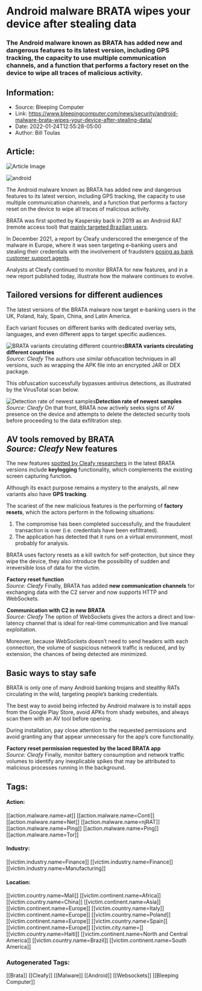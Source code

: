 # Android malware BRATA wipes your device after stealing data
### The Android malware known as BRATA has added new and dangerous features to its latest version, including GPS tracking, the capacity to use multiple communication channels, and a function that performs a factory reset on the device to wipe all traces of malicious activity.

## Information:
+ Source: Bleeping Computer
+ Link: https://www.bleepingcomputer.com/news/security/android-malware-brata-wipes-your-device-after-stealing-data/
+ Date: 2022-01-24T12:55:28-05:00
+ Author: Bill Toulas


## Article:
![Article Image](https://www.bleepstatic.com/content/hl-images/2021/09/29/Android.jpg)

![android](https://www.bleepstatic.com/content/hl-images/2021/09/29/Android.jpg?rand=1571024577)


The Android malware known as BRATA has added new and dangerous features to its latest version, including GPS tracking, the capacity to use multiple communication channels, and a function that performs a factory reset on the device to wipe all traces of malicious activity.


BRATA was first spotted by Kaspersky back in 2019 as an Android RAT (remote access tool) that [mainly targeted Brazilian users](https://www.bleepingcomputer.com/news/security/brata-android-rat-used-to-infect-and-spy-on-brazilian-users/).


In December 2021, a report by Cleafy underscored the emergence of the malware in Europe, where it was seen targeting e-banking users and stealing their credentials with the involvement of fraudsters [posing as bank customer support agents](https://www.bleepingcomputer.com/news/security/fake-support-agents-call-victims-to-install-android-banking-malware/).


Analysts at Cleafy continued to monitor BRATA for new features, and in a new report published today, illustrate how the malware continues to evolve.


Tailored versions for different audiences
-----------------------------------------


The latest versions of the BRATA malware now target e-banking users in the UK, Poland, Italy, Spain, China, and Latin America.


Each variant focuses on different banks with dedicated overlay sets, languages, and even different apps to target specific audiences.



![BRATA variants circulating different countries](https://www.bleepstatic.com/images/news/u/1220909/Android%20malware/brata-versions.png)**BRATA variants circulating different countries**  
*Source: Cleafy*
The authors use similar obfuscation techniques in all versions, such as wrapping the APK file into an encrypted JAR or DEX package.


This obfuscation successfully bypasses antivirus detections, as illustrated by the VirusTotal scan below.



![Detection rate of newest samples](https://www.bleepstatic.com/images/news/u/1220909/Android%20malware/av-detection.png)**Detection rate of newest samples**  
*Source: Cleafy*
On that front, BRATA now actively seeks signs of AV presence on the device and attempts to delete the detected security tools before proceeding to the data exfiltration step.



![AV tools removed by BRATA](data:image/gif;base64,R0lGODlhAQABAAAAACH5BAEKAAEALAAAAAABAAEAAAICTAEAOw==)**AV tools removed by BRATA**  
*Source: Cleafy*
New features
------------


The new features [spotted by Cleafy researchers](http://www.cleafy.com/cleafy-labs/how-brata-is-monitoring-your-bank-account) in the latest BRATA versions include **keylogging** functionality, which complements the existing screen capturing function.


Although its exact purpose remains a mystery to the analysts, all new variants also have **GPS tracking**.


The scariest of the new malicious features is the performing of **factory resets**, which the actors perform in the following situations:


1. The compromise has been completed successfully, and the fraudulent transaction is over (i.e. credentials have been exfiltrated).
2. The application has detected that it runs on a virtual environment, most probably for analysis.

BRATA uses factory resets as a kill switch for self-protection, but since they wipe the device, they also introduce the possibility of sudden and irreversible loss of data for the victim.



![Factory reset function](data:image/gif;base64,R0lGODlhAQABAAAAACH5BAEKAAEALAAAAAABAAEAAAICTAEAOw==)**Factory reset function**  
*Source: Cleafy*
Finally, BRATA has added **new communication channels** for exchanging data with the C2 server and now supports HTTP and WebSockets.



![Communication with C2 in new BRATA](data:image/gif;base64,R0lGODlhAQABAAAAACH5BAEKAAEALAAAAAABAAEAAAICTAEAOw==)**Communication with C2 in new BRATA**  
*Source: Cleafy*
The option of WebSockets gives the actors a direct and low-latency channel that is ideal for real-time communication and live manual exploitation.


Moreover, because WebSockets doesn’t need to send headers with each connection, the volume of suspicious network traffic is reduced, and by extension, the chances of being detected are minimized.


Basic ways to stay safe
-----------------------


BRATA is only one of many Android banking trojans and stealthy RATs circulating in the wild, targeting people’s banking credentials.


The best way to avoid being infected by Android malware is to install apps from the Google Play Store, avoid APKs from shady websites, and always scan them with an AV tool before opening.


During installation, pay close attention to the requested permissions and avoid granting any that appear unnecessary for the app’s core functionality.



![Factory reset permission requested by the laced BRATA app](data:image/gif;base64,R0lGODlhAQABAAAAACH5BAEKAAEALAAAAAABAAEAAAICTAEAOw==)**Factory reset permission requested by the laced BRATA app**  
*Source: Cleafy*
Finally, monitor battery consumption and network traffic volumes to identify any inexplicable spikes that may be attributed to malicious processes running in the background.





## Tags:

#### Action:
[[action.malware.name=at]] [[action.malware.name=Conti]] [[action.malware.name=Net]] [[action.malware.name=njRAT]] [[action.malware.name=Ping]] [[action.malware.name=Ping]] [[action.malware.name=Tor]]

#### Industry:
[[victim.industry.name=Finance]] [[victim.industry.name=Finance]] [[victim.industry.name=Manufacturing]]

#### Location:
[[victim.country.name=Mali]] [[victim.continent.name=Africa]] [[victim.country.name=China]] [[victim.continent.name=Asia]] [[victim.continent.name=Europe]] [[victim.country.name=Italy]] [[victim.continent.name=Europe]] [[victim.country.name=Poland]] [[victim.continent.name=Europe]] [[victim.country.name=Spain]] [[victim.continent.name=Europe]] [[victim.city.name=]] [[victim.country.name=Haiti]] [[victim.continent.name=North and Central America]] [[victim.country.name=Brazil]] [[victim.continent.name=South America]]

### Autogenerated Tags:
[[Brata]] [[Cleafy]] [[Malware]] [[Android]] [[Websockets]] [[Bleeping Computer]]

